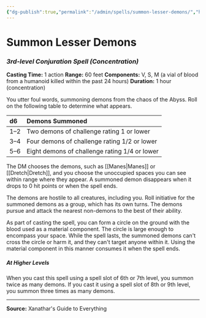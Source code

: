 ```yaml
---
{"dg-publish":true,"permalink":"/admin/spells/summon-lesser-demons/","hide":true,"updated":"2025-08-11T11:53:31.184+01:00"}
---
```


# Summon Lesser Demons
### *3rd-level Conjuration Spell* *(Concentration)*
**Casting Time:** 1 action
**Range:** 60 feet
**Components:** V, S, M (a vial of blood from a humanoid killed within the past 24 hours)
**Duration:** 1 hour (concentration)

You utter foul words, summoning demons from the chaos of the Abyss. Roll on the following table to determine what appears.

| d6 | Demons Summoned |
| :-- | :-- |
| 1–2 | Two demons of challenge rating 1 or lower |
| 3–4 | Four demons of challenge rating 1/2 or lower |
| 5–6 | Eight demons of challenge rating 1/4 or lower |

The DM chooses the demons, such as [[Manes\|Manes]] or [[Dretch\|Dretch]], and you choose the unoccupied spaces you can see within range where they appear. A summoned demon disappears when it drops to 0 hit points or when the spell ends.

The demons are hostile to all creatures, including you. Roll initiative for the summoned demons as a group, which has its own turns. The demons pursue and attack the nearest non-demons to the best of their ability.

As part of casting the spell, you can form a circle on the ground with the blood used as a material component. The circle is large enough to encompass your space. While the spell lasts, the summoned demons can't cross the circle or harm it, and they can't target anyone within it. Using the material component in this manner consumes it when the spell ends.

##### At Higher Levels
When you cast this spell using a spell slot of 6th or 7th level, you summon twice as many demons. If you cast it using a spell slot of 8th or 9th level, you summon three times as many demons.

---
**Source:** Xanathar's Guide to Everything